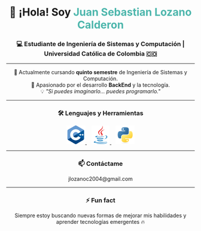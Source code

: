 <h1 align="center">👋 ¡Hola! Soy <span style="color:#4DB6AC;">Juan Sebastian Lozano Calderon</span></h1>
<h3 align="center">💻 Estudiante de Ingeniería de Sistemas y Computación | Universidad Católica de Colombia 🇨🇴</h3>

---

<p align="center">
  🌱 Actualmente cursando <b>quinto semestre</b> de Ingeniería de Sistemas y Computación.<br>
  🚀 Apasionado por el desarrollo <b>BackEnd</b> y la tecnología.<br>
  💡 <i>"Si puedes imaginarlo... puedes programarlo."</i>
</p>

---

<h3 align="center">🛠️ Lenguajes y Herramientas</h3>

<p align="center">
  <a href="https://www.w3schools.com/cpp/" target="_blank" rel="noreferrer">
    <img src="https://raw.githubusercontent.com/devicons/devicon/master/icons/cplusplus/cplusplus-original.svg" alt="C++" width="50" height="50"/>
  </a>
  &nbsp;&nbsp;
  <a href="https://www.java.com/" target="_blank" rel="noreferrer">
    <img src="https://raw.githubusercontent.com/devicons/devicon/master/icons/java/java-original.svg" alt="Java" width="50" height="50"/>
  </a>
  &nbsp;&nbsp;
  <a href="https://www.python.org" target="_blank" rel="noreferrer">
    <img src="https://raw.githubusercontent.com/devicons/devicon/master/icons/python/python-original.svg" alt="Python" width="50" height="50"/>
  </a>
</p>

---

<h3 align="center">📫 Contáctame</h3>
<p align="center">
  jlozanoc2004@gmail.com 
</p>

---

<h3 align="center">⚡ Fun fact</h3>
<p align="center">Siempre estoy buscando nuevas formas de mejorar mis habilidades y aprender tecnologías emergentes 🔥</p>
